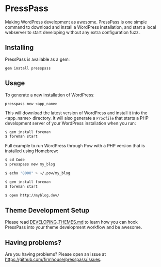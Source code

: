 # PressPass

Making WordPress development as awesome. PressPass is one simple command to download and install a WordPress installation, and start a local webserver to start developing without any extra configuration fuzz.

## Installing

PressPass is available as a gem:

```
gem install presspass
```

## Usage

To generate a new installation of WordPress:

```
presspass new <app_name>
```

This will download the latest version of WordPress and install it into the <app_name> directory. It will also generate a `Procfile` that starts a PHP development server of your WordPress installation when you run:

``` bash
$ gem install foreman
$ foreman start
```

Full example to run WordPress through Pow with a PHP version that is installed using Homebrew:

``` bash
$ cd Code
$ presspass new my_blog

$ echo "8000" > ~/.pow/my_blog

$ gem install foreman
$ foreman start

$ open http://myblog.dev/
```

## Theme Development Setup

Please read [DEVELOPING_THEMES.md](http://github.com/firmhouse/presspass/blob/master/DEVELOPING_THEMES.md) to
learn how you can hook PressPass into your theme development workflow and be awesome.

## Having problems?

Are you having problems? Please open an issue at https://github.com/firmhouse/presspass/issues.
